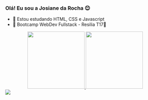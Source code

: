 ### Olá! Eu sou a Josiane da Rocha 😊


- 🌱 Estou estudando HTML, CSS e Javascript 
- 🐉 Bootcamp WebDev Fullstack - Resilia T17💛

<div align="center">
  <a href="https://github.com/Josirocha">
  <img height="180em" src="https://github-readme-stats.vercel.app/api?username=Josirocha&show_icons=true&theme=dracula&include_all_commits=true&count_private=true"/>
  <img height="180em" src="https://github-readme-stats.vercel.app/api/top-langs/?username=Josirocha&layout=compact&langs_count=7&theme=dracula"/>
</div>
  
   
  <div>
  <a href="https://www.linkedin.com/in/josiane-r-s-lima-santos-10202971/" target="_blank"><img src="https://img.shields.io/badge/-LinkedIn-%230077B5?style=for-the-badge&logo=linkedin&logoColor=white" target="_blank"></a>
  </div>
  
